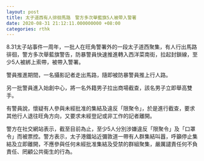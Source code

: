 ```yaml
---
layout: post
title: 太子道西有人徘徊馬路　警方多次舉藍旗5人被帶入警署
date: 2020-08-31 21:12:11.000000000 +08:00
categories: rthk
---
```


8.31太子站事件一周年，一批人在旺角警署外的一段太子道西聚集，有人行出馬路徘徊，警方多次舉藍旗警告，防暴警員快速推進轉入西洋菜南街，拉起封鎖線，至少5人被綁上索帶，被帶入警署。

警員推進期間，一名攝影記者走出馬路，隨即被防暴警員推上行人路。

另一批警員進入始創中心，將一名外籍男子拉出商場截查，該名男子立即舉高雙手。

有警員說，懷疑有人參與未經批准的集結及違反「限聚令」，於是進行截查，要求其他行人退往旺角方向，又要求未經登記或非工作的記者離開。

警方在社交網站表示，截至目前為止，至少5人分別涉嫌違反「限聚令」及「口罩令」而被票控。警方表示，太子港鐵站近彌敦道一帶有人群集結叫囂，呼籲停止集結及立即離開，不應參與任何未經批准集結及受禁的群組聚集，嚴厲譴責任何不負責任、罔顧公共衞生的行為。
